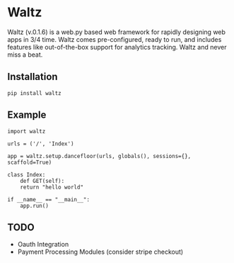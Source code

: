 Waltz
=====

Waltz (v.0.1.6) is a web.py based web framework for rapidly designing
web apps in 3/4 time. Waltz comes pre-configured, ready to run, and
includes features like out-of-the-box support for analytics
tracking. Waltz and never miss a beat.

Installation
------------

    pip install waltz

Example
-------

    import waltz

    urls = ('/', 'Index')

    app = waltz.setup.dancefloor(urls, globals(), sessions={},  scaffold=True)
    
    class Index:
        def GET(self):
	    return "hello world"

    if __name__ == "__main__":
        app.run()

TODO
----

* Oauth Integration
* Payment Processing Modules (consider stripe checkout)
